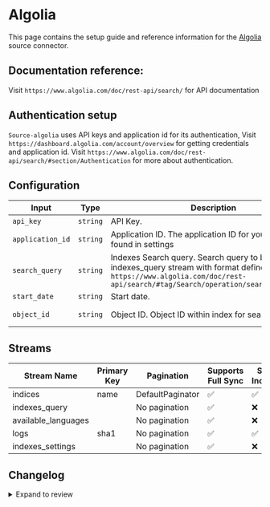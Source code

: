 # Algolia
This page contains the setup guide and reference information for the [Algolia](https://dashboard.algolia.com/) source connector.

## Documentation reference:
Visit `https://www.algolia.com/doc/rest-api/search/` for API documentation

## Authentication setup
`Source-algolia` uses API keys and application id for its authentication,
Visit `https://dashboard.algolia.com/account/overview` for getting credentials and application id.
Visit `https://www.algolia.com/doc/rest-api/search/#section/Authentication` for more about authentication.

## Configuration

| Input | Type | Description | Default Value |
|-------|------|-------------|---------------|
| `api_key` | `string` | API Key.  |  |
| `application_id` | `string` | Application ID. The application ID for your application found in settings |  |
| `search_query` | `string` | Indexes Search query. Search query to be used with indexes_query stream with format defined in `https://www.algolia.com/doc/rest-api/search/#tag/Search/operation/searchSingleIndex` | hitsPerPage=2&amp;getRankingInfo=1 |
| `start_date` | `string` | Start date.  |  |
| `object_id` | `string` | Object ID. Object ID within index for search queries | ecommerce-sample-data-9999996 |

## Streams
| Stream Name | Primary Key | Pagination | Supports Full Sync | Supports Incremental |
|-------------|-------------|------------|---------------------|----------------------|
| indices | name | DefaultPaginator | ✅ |  ✅  |
| indexes_query |  | No pagination | ✅ |  ❌  |
| available_languages |  | No pagination | ✅ |  ❌  |
| logs | sha1 | No pagination | ✅ |  ✅  |
| indexes_settings |  | No pagination | ✅ |  ❌  |

## Changelog

<details>
  <summary>Expand to review</summary>

| Version | Date | Pull Request | Subject |
| ------------------ | ------------ | --- | ---------------- |
| 0.0.4 | 2024-12-11 | [49027](https://github.com/airbytehq/airbyte/pull/49027) | Starting with this version, the Docker image is now rootless. Please note that this and future versions will not be compatible with Airbyte versions earlier than 0.64 |
| 0.0.3 | 2024-11-04 | [48182](https://github.com/airbytehq/airbyte/pull/48182) | Update dependencies |
| 0.0.2 | 2024-10-29 | [47659](https://github.com/airbytehq/airbyte/pull/47659) | Update dependencies |
| 0.0.1 | 2024-09-16 | [45605](https://github.com/airbytehq/airbyte/pull/45605) | Initial release by [@btkcodedev](https://github.com/btkcodedev) via Connector Builder |

</details>
